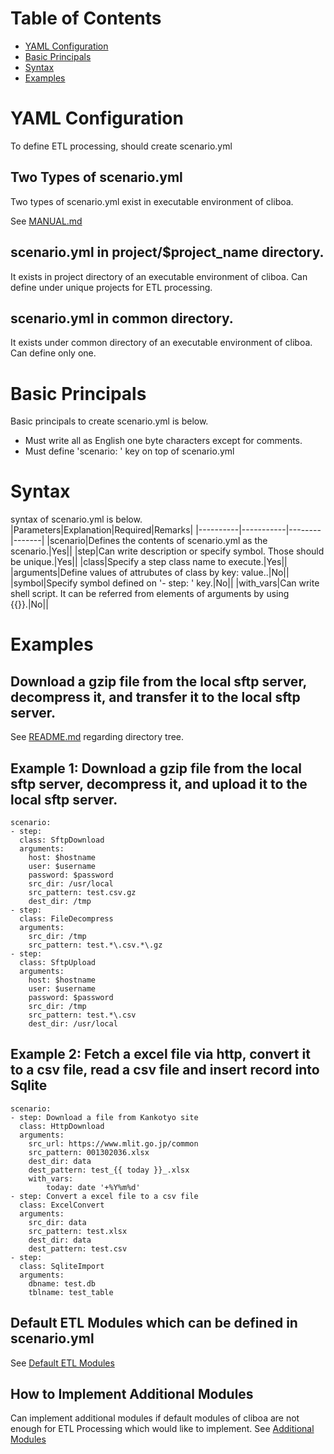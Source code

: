 # Table of Contents
* [YAML Configuration](#yaml-configuration)
* [Basic Principals](#basic-principals)
* [Syntax](#syntax)
* [Examples](#examples)

# YAML Configuration
To define ETL processing, should create scenario.yml

## Two Types of scenario.yml
Two types of scenario.yml exist in executable environment of cliboa.

See [MANUAL.md](../MANUAL.md#user-content-cliboadmin)

## scenario.yml in project/$project_name directory.
It exists in project directory of an executable environment of cliboa. Can define under unique projects for ETL processing. 

## scenario.yml in common directory.
It exists under common directory of an executable environment of cliboa. Can define only one.

# Basic Principals 
Basic principals to create scenario.yml is below.
- Must write all as English one byte characters except for comments.
- Must define 'scenario: ' key on top of scenario.yml

# Syntax
syntax of scenario.yml is below.
|Parameters|Explanation|Required|Remarks|
|----------|-----------|--------|-------|
|scenario|Defines the contents of scenario.yml as the scenario.|Yes||
|step|Can write description or specify symbol. Those should be unique.|Yes||
|class|Specify a step class name to execute.|Yes||
|arguments|Define values of attrubutes of class by key: value..|No||
|symbol|Specify symbol defined on '- step: ' key.|No||
|with_vars|Can write shell script. It can be referred from elements of arguments by using {{}}.|No||


# Examples
## Download a gzip file from the local sftp server, decompress it, and transfer it to the local sftp server.
See [README.md](../README.md#markdown-header-write-a-scenario-of-etl-processing) regarding directory tree.


## Example 1: Download a gzip file from the local sftp server, decompress it, and upload it to the local sftp server.
```
scenario:
- step:
  class: SftpDownload
  arguments:
    host: $hostname
    user: $username
    password: $password
    src_dir: /usr/local
    src_pattern: test.csv.gz
    dest_dir: /tmp
- step: 
  class: FileDecompress
  arguments:
    src_dir: /tmp
    src_pattern: test.*\.csv.*\.gz
- step:
  class: SftpUpload
  arguments:
    host: $hostname
    user: $username
    password: $password
    src_dir: /tmp
    src_pattern: test.*\.csv
    dest_dir: /usr/local
```


## Example 2: Fetch a excel file via http, convert it to a csv file, read a csv file and insert record into Sqlite
```
scenario:
- step: Download a file from Kankotyo site
  class: HttpDownload
  arguments:
    src_url: https://www.mlit.go.jp/common
    src_pattern: 001302036.xlsx
    dest_dir: data
    dest_pattern: test_{{ today }}_.xlsx
    with_vars:
        today: date '+%Y%m%d'
- step: Convert a excel file to a csv file
  class: ExcelConvert
  arguments:
    src_dir: data
    src_pattern: test.xlsx
    dest_dir: data
    dest_pattern: test.csv
- step:
  class: SqliteImport
  arguments:
    dbname: test.db
    tblname: test_table
```

## Default ETL Modules which can be defined in scenario.yml
See [Default ETL Modules](/docs/default_etl_modules.md)

## How to Implement Additional Modules
Can implement additional modules if default modules of cliboa are not enough for ETL Processing which would like to implement.
See [Additional Modules](/docs/additional_modules.md)
